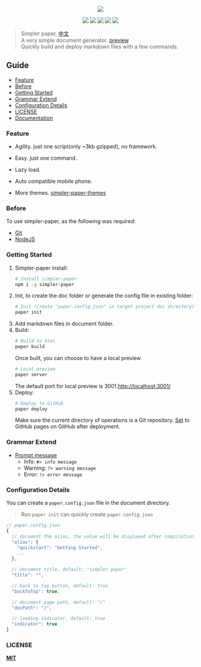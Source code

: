 
<p align="center" height="300">
<img src="https://github.com/DhyanaChina/simpler-paper/blob/master/logo.png" align="center">
</p>

<p align=center>
<a target="_blank" href="https://www.npmjs.com/package/simpler-paper" title="NPM version"><img src="https://img.shields.io/github/package-json/v/DhyanaChina/simpler-paper.svg?style=flat-square"></a>
<a target="_blank" href="http://nodejs.org/download/" title="Node version"><img src="https://img.shields.io/badge/node.js-%3E=_6.0-green.svg?style=flat-square"></a>
<a target="_blank" href="https://opensource.org/licenses/MIT" title="License: MIT"><img src="https://img.shields.io/github/license/mashape/apistatus.svg?style=flat-square"></a>
<a target="_blank" href="https://travis-ci.org/DhyanaChina/simpler-paper" title="Build Status"><img src="https://img.shields.io/travis/DhyanaChina/simpler-paper/master.svg?style=flat-square"></a>
<a target="_blank" href="https://www.npmjs.com/package/simpler-paper" title="Downloads"><img src="https://img.shields.io/npm/dt/simpler-paper.svg?style=flat-square"></a>
</p>

> Simpler paper, [中文](README_CN.md)  
 A very simple document generator. [preview](https://wittbulter.github.io/simpler-paper/)  
 Quickly build and deploy markdown files with a few commands.

## Guide
- [Feature](#feature)
- [Before](#before)
- [Getting Started](#getting-started)
- [Grammar Extend](#grammar-extend)
- [Configuration Details](#configuration-details)
- [LICENSE](#license)
- [Documentation](https://wittbulter.github.io/simpler-paper/)

### Feature

- Agility. just one script(only ~3kb gzipped), no framework.

- Easy. just one command.

- Lazy load.

- Auto compatible mobile phone.

- More themes. [simpler-paper-themes](https://github.com/DhyanaChina/simpler-paper-themes)

### Before
To use simpler-paper, as the following was required:
- [Git](https://git-scm.com/downloads)
- [NodeJS](https://nodejs.org/en/)

### Getting Started
1. Simpler-paper install:
    ```bash
    # Install simpler-paper
    npm i -g simpler-paper
    ```
1. Init, to create the doc folder or generate the config file in existing folder:
    ```bash
    # Init (create "paper.config.json" in target project doc directory)
    paper init
    ```
1. Add markdown files in document folder.
1. Build:
    ```bash
    # Build to html
    paper build
    ```
    Once built, you can choose to have a local preview
    ```bash
    # Local preview
    paper server
    ```
    The default port for local preview is 3001.[http://localhost:3001/](http://localhost:3001/)  
1. Deploy:
    ```bash
    # Deploy to GitHub
    paper deploy
    ```
    Make sure the current directory of operations is a Git repository. [Set](https://help.github.com/articles/configuring-a-publishing-source-for-github-pages/#enabling-github-pages-to-publish-your-site-from-master-or-gh-pages) to GitHub pages on GitHub after deployment.
### Grammar Extend
- [Prompt message](https://wittbulter.github.io/simpler-paper/#/grammar.md)
    - Info: `#> info message`
    - Warning: `?> warning message`
    - Error: `!> error message`
    
### Configuration Details
You can create a `paper.config.json` file in the document directory.

> Run `paper init` can quickly create `paper.config.json`

```typescript
// paper.config.json
{
  // document the alias, the value will be displayed after compilation, default: null
  "alias": {
    "quickstart": "Getting Started",
    ...
  },

  // document title, default: "simpler paper"
  "title": "",

  // back to top button, default: true
  "backToTop": true,

  // document page path, default: "/"
  "docPath": "/",

  // loading indicator, default: true
  "indicator": true
}
```  


### LICENSE

[**MIT**](LICENSE)


